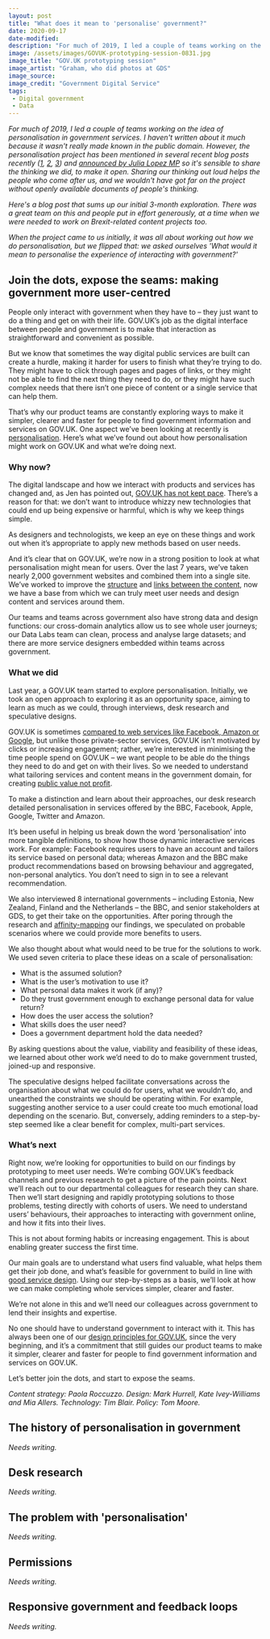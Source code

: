 ```yaml
---
layout: post
title: "What does it mean to 'personalise' government?"
date: 2020-09-17
date-modified:
description: "For much of 2019, I led a couple of teams working on the idea of personalisation in government services. Here's some of the thinking we did, in case it's helpful to others."
image: /assets/images/GOVUK-prototyping-session-0831.jpg
image_title: "GOV.UK prototyping session"
image_artist: "Graham, who did photos at GDS"
image_source: 
image_credit: "Government Digital Service"
tags:
 - Digital government
 - Data
---
```


_For much of 2019, I led a couple of teams working on the idea of personalisation in government services. I haven't written about it much because it wasn't really made known in the public domain. However, the personalisation project has been mentioned in several recent blog posts recently ([1](https://gds.blog.gov.uk/2019/11/05/transforming-gov-uk-the-future-of-digital-public-services/), [2](https://gds.blog.gov.uk/2020/05/28/update-on-the-future-of-gov-uk/), [3](https://insidegovuk.blog.gov.uk/2020/06/25/the-2020-to-2021-gov-uk-roadmap/)) and [announced by Julia Lopez MP](https://www.ukauthority.com/articles/gds-minister-states-ambition-for-single-sign-on-for-whitehall-services/) so it's sensible to share the thinking we did, to make it open. Sharing our thinking out loud helps the people who come after us, and we wouldn't have got far on the project without openly available documents of people's thinking._

_Here's a blog post that sums up our initial 3-month exploration. There was a great team on this and people put in effort generously, at a time when we were needed to work on Brexit-related content projects too._ 

_When the project came to us initially, it was all about working out how we do personalisation, but we flipped that: we asked ourselves 'What would it mean to personalise the experience of interacting with government?'_ 

## Join the dots, expose the seams: making government more user-centred

People only interact with government when they have to – they just want to do a thing and get on with their life. GOV.UK’s job as the digital interface between people and government is to make that interaction as straightforward and convenient as possible.

But we know that sometimes the way digital public services are built can create a hurdle, making it harder for users to finish what they’re trying to do. They might have to click through pages and pages of links, or they might not be able to find the next thing they need to do, or they might have such complex needs that there isn’t one piece of content or a single service that can help them. 

That’s why our product teams are constantly exploring ways to make it simpler, clearer and faster for people to find government information and services on GOV.UK. One aspect we’ve been looking at recently is [personalisation](https://www.nngroup.com/articles/customization-personalization/). Here’s what we’ve found out about how personalisation might work on GOV.UK and what we’re doing next.
### Why now?
The digital landscape and how we interact with products and services has changed and, as Jen has pointed out, [GOV.UK has not kept pace](https://gds.blog.gov.uk/2019/11/05/transforming-gov-uk-the-future-of-digital-public-services/). There’s a reason for that: we don’t want to introduce whizzy new technologies that could end up being expensive or harmful, which is why we keep things simple. 

As designers and technologists, we keep an eye on these things and work out when it’s appropriate to apply new methods based on user needs. 

And it’s clear that on GOV.UK, we’re now in a strong position to look at what personalisation might mean for users. Over the last 7 years, we’ve taken nearly 2,000 government websites and combined them into a single site. We’ve worked to improve the [structure](https://gds.blog.gov.uk/2017/06/29/finding-things-how-were-breaking-down-the-silos-on-gov-uk/) and [links between the content](https://insidegovuk.blog.gov.uk/2019/07/17/training-algorithms-to-create-related-content-links/), now we have a base from which we can truly meet user needs and design content and services around them. 

Our teams and teams across government also have strong data and design functions: our cross-domain analytics allow us to see whole user journeys; our Data Labs team can clean, process and analyse large datasets; and there are more service designers embedded within teams across government. 
### What we did
Last year, a GOV.UK team started to explore personalisation. Initially, we took an open approach to exploring it as an opportunity space, aiming to learn as much as we could, through interviews, desk research and speculative designs. 

GOV.UK is sometimes [compared to web services like Facebook, Amazon or Google](https://policyexchange.org.uk/publication/the-smart-state/), but unlike those private-sector services, GOV.UK isn’t motivated by clicks or increasing engagement; rather, we’re interested in minimising the time people spend on GOV.UK – we want people to be able do the things they need to do and get on with their lives. So we needed to understand what tailoring services and content means in the government domain, for creating [public value not profit](https://scottcolfer.com/2019/03/19/value-without-profit.html). 

To make a distinction and learn about their approaches, our desk research detailed personalisation in services offered by the BBC, Facebook, Apple, Google, Twitter and Amazon. 

It’s been useful in helping us break down the word ‘personalisation’ into more tangible definitions, to show how those dynamic interactive services work. For example: Facebook requires users to have an account and tailors its service based on personal data; whereas Amazon and the BBC make product recommendations based on browsing behaviour and aggregated, non-personal analytics. You don’t need to sign in to see a relevant recommendation.

We also interviewed 8 international governments – including Estonia, New Zealand, Finland and the Netherlands – the BBC, and senior stakeholders at GDS, to get their take on the opportunities. After poring through the research and [affinity-mapping](https://userresearch.blog.gov.uk/2014/06/05/how-we-do-research-analysis-in-agile/) our findings, we speculated on probable scenarios where we could provide more benefits to users.

We also thought about what would need to be true for the solutions to work. We used seven criteria to place these ideas on a scale of personalisation:

- What is the assumed solution?
- What is the user’s motivation to use it?
- What personal data makes it work (if any)?
- Do they trust government enough to exchange personal data for value return?
- How does the user access the solution?
- What skills does the user need?
- Does a government department hold the data needed?

By asking questions about the value, viability and feasibility of these ideas, we learned about other work we’d need to do to make government trusted, joined-up and responsive.

The speculative designs helped facilitate conversations across the organisation about what we could do for users, what we wouldn’t do, and unearthed the constraints we should be operating within. For example, suggesting another service to a user could create too much emotional load depending on the scenario. But, conversely, adding reminders to a step-by-step seemed like a clear benefit for complex, multi-part services.


### What’s next
Right now, we’re looking for opportunities to build on our findings by prototyping to meet user needs. We’re combing GOV.UK’s feedback channels and previous research to get a picture of the pain points. Next we’ll reach out to our departmental colleagues for research they can share. Then we’ll start designing and rapidly prototyping solutions to those problems, testing directly with cohorts of users. We need to understand users’ behaviours, their approaches to interacting with government online, and how it fits into their lives.

This is not about forming habits or increasing engagement. This is about enabling greater success the first time.

Our main goals are to understand what users find valuable, what helps them get their job done, and what’s feasible for government to build in line with [good service design](https://gds.blog.gov.uk/2016/04/18/what-we-mean-by-service-design/). Using our step-by-steps as a basis, we’ll look at how we can make completing whole services simpler, clearer and faster.

We’re not alone in this and we’ll need our colleagues across government to lend their insights and expertise. 

No one should have to understand government to interact with it. This has always been one of our [design principles for GOV.UK](https://gds.blog.gov.uk/2011/04/28/alpha-gov-uk-design-rules/), since the very beginning, and it’s a commitment that still guides our product teams to make it simpler, clearer and faster for people to find government information and services on GOV.UK. 

Let’s better join the dots, and start to expose the seams.

_Content strategy: Paola Roccuzzo. Design: Mark Hurrell, Kate Ivey-Williams and Mia Allers. Technology: Tim Blair. Policy: Tom Moore._

## The history of personalisation in government

_Needs writing._

## Desk research

_Needs writing._

## The problem with 'personalisation'

_Needs writing._

## Permissions

_Needs writing._

## Responsive government and feedback loops

_Needs writing._
